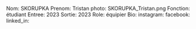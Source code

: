 Nom: SKORUPKA
Prenom: Tristan
photo: SKORUPKA_Tristan.png
Fonction: étudiant
Entree: 2023
Sortie: 2023
Role: équipier
Bio: 
instagram:
facebook:
linked_in: 